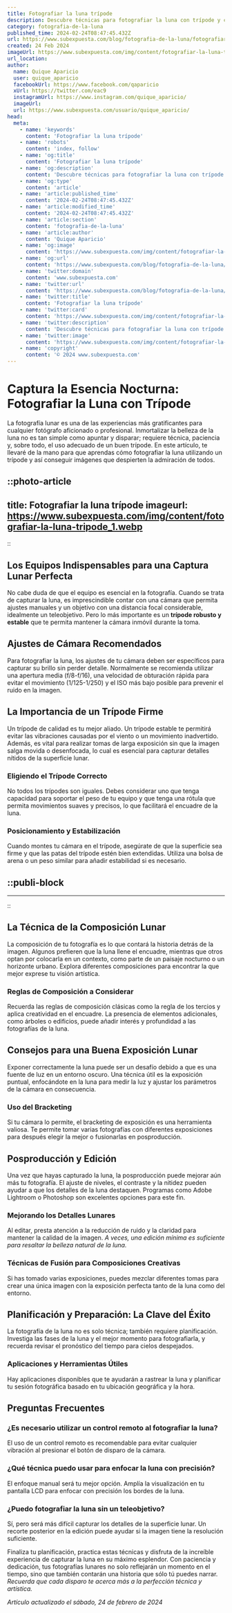 ```yaml
---
title: Fotografiar la luna trípode
description: Descubre técnicas para fotografiar la luna con trípode y captura imágenes asombrosas. Consejos expertos para una nitidez perfecta.
category: fotografia-de-la-luna
published_time: 2024-02-24T08:47:45.432Z
url: https://www.subexpuesta.com/blog/fotografia-de-la-luna/fotografiar-la-luna-tripode
created: 24 Feb 2024
imageUrl: https://www.subexpuesta.com/img/content/fotografiar-la-luna-tripode_1.webp
url_location:
author:
  name: Quique Aparicio
  user: quique_aparicio
  facebookUrl: https://www.facebook.com/qaparicio
  xUrl: https://twitter.com/eac9
  instagramUrl: https://www.instagram.com/quique_aparicio/
  imageUrl: 
  url: https://www.subexpuesta.com/usuario/quique_aparicio/
head:
  meta:
    - name: 'keywords'
      content: 'Fotografiar la luna trípode'
    - name: 'robots'
      content: 'index, follow'
    - name: 'og:title'
      content: 'Fotografiar la luna trípode'
    - name: 'og:description'
      content: 'Descubre técnicas para fotografiar la luna con trípode y captura imágenes asombrosas. Consejos expertos para una nitidez perfecta.'
    - name: 'og:type'
      content: 'article'
    - name: 'article:published_time'
      content: '2024-02-24T08:47:45.432Z'
    - name: 'article:modified_time'
      content: '2024-02-24T08:47:45.432Z'
    - name: 'article:section'
      content: 'fotografia-de-la-luna'
    - name: 'article:author'
      content: 'Quique Aparicio'
    - name: 'og:image'
      content: 'https://www.subexpuesta.com/img/content/fotografiar-la-luna-tripode_1.webp'
    - name: 'og:url'
      content: 'https://www.subexpuesta.com/blog/fotografia-de-la-luna/fotografiar-la-luna-tripode'
    - name: 'twitter:domain'
      content: 'www.subexpuesta.com'
    - name: 'twitter:url'
      content: 'https://www.subexpuesta.com/blog/fotografia-de-la-luna/fotografiar-la-luna-tripode'
    - name: 'twitter:title'
      content: 'Fotografiar la luna trípode'
    - name: 'twitter:card'
      content: 'https://www.subexpuesta.com/img/content/fotografiar-la-luna-tripode_1.webp'
    - name: 'twitter:description'
      content: 'Descubre técnicas para fotografiar la luna con trípode y captura imágenes asombrosas. Consejos expertos para una nitidez perfecta.'
    - name: 'twitter:image'
      content: 'https://www.subexpuesta.com/img/content/fotografiar-la-luna-tripode_1.webp'
    - name: 'copyright'
      content: '© 2024 www.subexpuesta.com'
---
```

# Captura la Esencia Nocturna: Fotografiar la Luna con Trípode

La fotografía lunar es una de las experiencias más gratificantes para cualquier fotógrafo aficionado o profesional. Inmortalizar la belleza de la luna no es tan simple como apuntar y disparar; requiere técnica, paciencia y, sobre todo, el uso adecuado de un buen trípode. En este artículo, te llevaré de la mano para que aprendas cómo fotografiar la luna utilizando un trípode y así conseguir imágenes que despierten la admiración de todos.


::photo-article
---
title: Fotografiar la luna trípode
imageurl: https://www.subexpuesta.com/img/content/fotografiar-la-luna-tripode_1.webp
---
::


## Los Equipos Indispensables para una Captura Lunar Perfecta

No cabe duda de que el equipo es esencial en la fotografía. Cuando se trata de capturar la luna, es imprescindible contar con una cámara que permita ajustes manuales y un objetivo con una distancia focal considerable, idealmente un teleobjetivo. Pero lo más importante es un **trípode robusto y estable** que te permita mantener la cámara inmóvil durante la toma.

## Ajustes de Cámara Recomendados

Para fotografiar la luna, los ajustes de tu cámara deben ser específicos para capturar su brillo sin perder detalle. Normalmente se recomienda utilizar una apertura media (f/8-f/16), una velocidad de obturación rápida para evitar el movimiento (1/125-1/250) y el ISO más bajo posible para prevenir el ruido en la imagen.

## La Importancia de un Trípode Firme

Un trípode de calidad es tu mejor aliado. Un trípode estable te permitirá evitar las vibraciones causadas por el viento o un movimiento inadvertido. Además, es vital para realizar tomas de larga exposición sin que la imagen salga movida o desenfocada, lo cual es esencial para capturar detalles nítidos de la superficie lunar.

### Eligiendo el Trípode Correcto

No todos los trípodes son iguales. Debes considerar uno que tenga capacidad para soportar el peso de tu equipo y que tenga una rótula que permita movimientos suaves y precisos, lo que facilitará el encuadre de la luna.

### Posicionamiento y Estabilización

Cuando montes tu cámara en el trípode, asegúrate de que la superficie sea firme y que las patas del trípode estén bien extendidas. Utiliza una bolsa de arena o un peso similar para añadir estabilidad si es necesario.


  ::publi-block
  ---
  ---
  ::
  
  
## La Técnica de la Composición Lunar

La composición de tu fotografía es lo que contará la historia detrás de la imagen. Algunos prefieren que la luna llene el encuadre, mientras que otros optan por colocarla en un contexto, como parte de un paisaje nocturno o un horizonte urbano. Explora diferentes composiciones para encontrar la que mejor exprese tu visión artística.

### Reglas de Composición a Considerar

Recuerda las reglas de composición clásicas como la regla de los tercios y aplica creatividad en el encuadre. La presencia de elementos adicionales, como árboles o edificios, puede añadir interés y profundidad a las fotografías de la luna.

## Consejos para una Buena Exposición Lunar

Exponer correctamente la luna puede ser un desafío debido a que es una fuente de luz en un entorno oscuro. Una técnica útil es la exposición puntual, enfocándote en la luna para medir la luz y ajustar los parámetros de la cámara en consecuencia.

### Uso del Bracketing

Si tu cámara lo permite, el bracketing de exposición es una herramienta valiosa. Te permite tomar varias fotografías con diferentes exposiciones para después elegir la mejor o fusionarlas en posproducción.

## Posproducción y Edición

Una vez que hayas capturado la luna, la posproducción puede mejorar aún más tu fotografía. El ajuste de niveles, el contraste y la nitidez pueden ayudar a que los detalles de la luna destaquen. Programas como Adobe Lightroom o Photoshop son excelentes opciones para este fin.

### Mejorando los Detalles Lunares

Al editar, presta atención a la reducción de ruido y la claridad para mantener la calidad de la imagen. *A veces, una edición mínima es suficiente para resaltar la belleza natural de la luna.*

### Técnicas de Fusión para Composiciones Creativas

Si has tomado varias exposiciones, puedes mezclar diferentes tomas para crear una única imagen con la exposición perfecta tanto de la luna como del entorno.

## Planificación y Preparación: La Clave del Éxito

La fotografía de la luna no es solo técnica; también requiere planificación. Investiga las fases de la luna y el mejor momento para fotografiarla, y recuerda revisar el pronóstico del tiempo para cielos despejados.

### Aplicaciones y Herramientas Útiles

Hay aplicaciones disponibles que te ayudarán a rastrear la luna y planificar tu sesión fotográfica basado en tu ubicación geográfica y la hora.

## Preguntas Frecuentes

### ¿Es necesario utilizar un control remoto al fotografiar la luna?
El uso de un control remoto es recomendable para evitar cualquier vibración al presionar el botón de disparo de la cámara.

### ¿Qué técnica puedo usar para enfocar la luna con precisión?
El enfoque manual será tu mejor opción. Amplía la visualización en tu pantalla LCD para enfocar con precisión los bordes de la luna.

### ¿Puedo fotografiar la luna sin un teleobjetivo?
Sí, pero será más difícil capturar los detalles de la superficie lunar. Un recorte posterior en la edición puede ayudar si la imagen tiene la resolución suficiente.

Finaliza tu planificación, practica estas técnicas y disfruta de la increíble experiencia de capturar la luna en su máximo esplendor. Con paciencia y dedicación, tus fotografías lunares no solo reflejarán un momento en el tiempo, sino que también contarán una historia que sólo tú puedes narrar. *Recuerda que cada disparo te acerca más a la perfección técnica y artística.*

_Artículo actualizado el sábado, 24 de febrero de 2024_